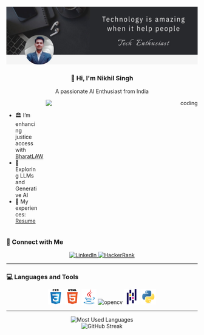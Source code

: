 ![Nikhil's Banner](https://github.com/Nike-one/Nike-one/blob/master/banner_git.jpg)

<h3 align="center">👋 Hi, I'm Nikhil Singh</h3>
<p align="center">A passionate AI Enthusiast from India</p>


<p align="right">
  <img align="right" alt="coding" width="400" src="https://cdn.videoplasty.com/animation/chill-coding-programming-lo-fi-animation-stock-animation-21874-1024x576.jpg">
</p>

<div style="overflow: hidden; padding-right: 420px;">
  <ul>
    <li>
      🏛️ I’m enhancing justice access with <a href="https://github.com/Nike-one/BharatLAW" style="display: inline-block; margin-bottom: -4px;">BharatLAW</a>
    </li>
    <li>
      🌱 Exploring LLMs and Generative AI
    </li>
    <li>
      📄 My experiences: <a href="https://drive.google.com/file/d/1QtRMtq3ZUMv7Ld8zX9yDFDz2gb-mcFXU/view?usp=sharing">Resume</a>
    </li>
  </ul>
</div>

### 🤝 Connect with Me

<div align="center">
  <a href="https://www.linkedin.com/in/nikhil-singh-4a2ab8131/" target="_blank">
    <img src="https://img.shields.io/badge/LinkedIn-%230077B5.svg?&style=for-the-badge&logo=linkedin&logoColor=white" alt="LinkedIn"/>
  </a>
  <a href="https://www.hackerrank.com/profile/nikebro2000" target="_blank">
    <img src="https://img.shields.io/badge/HackerRank-%2300EA64.svg?&style=for-the-badge&logo=hackerrank&logoColor=white" alt="HackerRank"/>
  </a>
</div>

---

### 💻 Languages and Tools

<div align="center">
  <img src="https://raw.githubusercontent.com/devicons/devicon/master/icons/css3/css3-original-wordmark.svg" alt="css3" width="40" height="40"/>
  <img src="https://raw.githubusercontent.com/devicons/devicon/master/icons/html5/html5-original-wordmark.svg" alt="html5" width="40" height="40"/>
  <img src="https://raw.githubusercontent.com/devicons/devicon/master/icons/java/java-original.svg" alt="java" width="40" height="40"/>
  <img src="https://www.vectorlogo.zone/logos/opencv/opencv-icon.svg" alt="opencv" width="40" height="40"/>
  <img src="https://raw.githubusercontent.com/devicons/devicon/2ae2a900d2f041da66e950e4d48052658d850630/icons/pandas/pandas-original.svg" alt="pandas" width="40" height="40"/>
  <img src="https://raw.githubusercontent.com/devicons/devicon/master/icons/python/python-original.svg" alt="python" width="40" height="40"/>
</div>

---

<div align="center">
  <img src="https://github-readme-stats.vercel.app/api/top-langs?username=nike-one&show_icons=true&locale=en&layout=compact" alt="Most Used Languages"/>
</div>

<div align="center">
  <img src="https://github-readme-streak-stats.herokuapp.com/?user=nike-one" alt="GitHub Streak"/>
</div>
